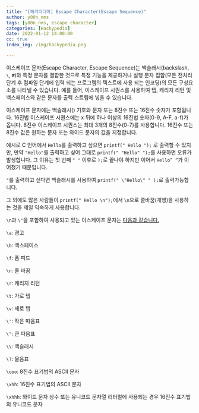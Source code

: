 ```yaml
---
title: "[해키피디아] Escape Character(Escape Sequence)"
author: y00n_nms
tags: [y00n_nms, escape character]
categories: [Hackypedia]
date: 2022-01-12 14:00:00
cc: true
index_img: /img/hackypedia.png

---
```


이스케이프 문자(Escape Character, Escape Sequence)는 백슬래시(backslash, `\`, `₩`)와 특정 문자를 결합한 것으로 특정 기능을 제공하거나 실행 문자 집합(모든 전처리 단계 후 컴파일 단계에 입력 되는 프로그램의 텍스트에 사용 되는 인코딩)의 모든 구성요소를 나타낼 수 있습니다. 예를 들어, 이스케이프 시퀀스를 사용하여 탭, 캐리지 리턴 및 백스페이스와 같은 문자를 출력 스트림에 넣을 수 있습니다.

이스케이프 문자에는 백슬래시(\) 기호와 문자 또는 8진수 또는 16진수 숫자가 포함됩니다. 16진법 이스케이프 시퀀스에는 x 뒤에 하나 이상의 16진법 숫자(0-9, A-F, a-f)가 옵니다. 8진수 이스케이프 시퀀스는 최대 3개의 8진수(0-7)를 사용합니다. 16진수 또는 8진수 값은 원하는 문자 또는 와이드 문자의 값을 지정합니다.

예시로 C 언어에서 `Hello`를 출력하고 싶으면 `printf(" Hello ");` 로 출력할 수 있지만, 만약 `"Hello"`를 출력하고 싶어 그대로 `printf(" "Hello" ");`를 사용하면 오류가 발생합니다. 그 이유는 첫 번째 `" "` 이후로 `);`로 끝나야 하지만 이어서 `Hello” “`가 이어졌기 때문입니다.

`"`를 출력하고 싶다면 백슬래시를 사용하여 `printf(" \"Hello\" " );`로 출력가능합니다.

그 외에도 많은 사람들이 `printf(" Hello \n");`에서 `\n`으로 줄바꿈(개행)을 사용하는 것을 제일 익숙하게 사용합니다.

`\n`과 `\"`을 포함하여 사용되고 있는 이스케이프 문자는 [다음과 같습니다.]((https://docs.microsoft.com/ko-kr/cpp/c-language/escape-sequences?view=msvc-160))

`\a`: 경고

`\b`: 백스페이스 

`\f`: 폼 피드

`\n`: 줄 바꿈 

`\r`: 캐리지 리턴 

`\t`: 가로 탭 

`\v`: 세로 탭

`\'`: 작은 따음표

`\"`: 큰 따음표

`\\`: 백슬래시

`\?`: 물음표 

`\ooo`: 8진수 표기법의 ASCII 문자 

`\xhh`: 16진수 표기법의 ASCII 문자 

`\xhhh`: 와이드 문자 상수 또는 유니코드 문자열 리터럴에 사용되는 경우 16진수 표기법의 유니코드 문자
